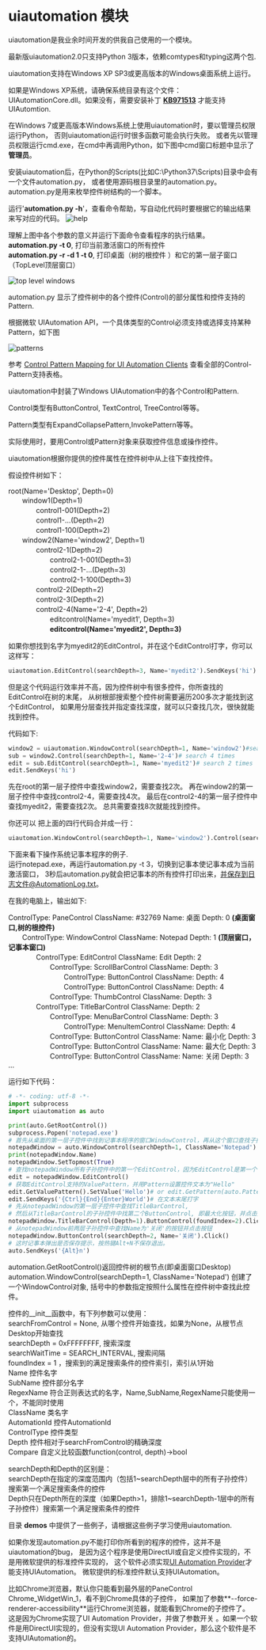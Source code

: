 # uiautomation 模块

uiautomation是我业余时间开发的供我自己使用的一个模块。

最新版uiautomation2.0只支持Python 3版本，依赖comtypes和typing这两个包.

uiautomation支持在Windows XP SP3或更高版本的Windows桌面系统上运行。

如果是Windows XP系统，请确保系统目录有这个文件：UIAutomationCore.dll。如果没有，需要安装补丁
**[KB971513](https://github.com/yinkaisheng/WindowsUpdateKB971513ForIUIAutomation)** 才能支持UIAutomtion.

在Windows 7或更高版本Windows系统上使用uiautomation时，要以管理员权限运行Python，
否则uiautomation运行时很多函数可能会执行失败。
或者先以管理员权限运行cmd.exe，在cmd中再调用Python，如下图中cmd窗口标题中显示了**管理员**。

安装uiautomation后，在Python的Scripts(比如C:\Python37\Scripts)目录中会有一个文件automation.py，
或者使用源码根目录里的automation.py。automation.py是用来枚举控件树结构的一个脚本。

运行'**automation.py -h**'，查看命令帮助，写自动化代码时要根据它的输出结果来写对应的代码。
![help](images/uiautomation-h.png)

理解上图中各个参数的意义并运行下面命令查看程序的执行结果。  
**automation.py -t 0**,   打印当前激活窗口的所有控件  
**automation.py -r -d 1 -t 0**, 打印桌面（树的根控件 ）和它的第一层子窗口（TopLevel顶层窗口）

![top level windows](images/automation_toplevels.png)

automation.py 显示了控件树中的各个控件(Control)的部分属性和控件支持的Pattern.

根据微软 UIAutomation API，一个具体类型的Control必须支持或选择支持某种Pattern，如下图

![patterns](images/control_pattern.png)

参考 [Control Pattern Mapping for UI Automation Clients](https://docs.microsoft.com/en-us/previous-versions//dd319586(v=vs.85)) 查看全部的Control-Pattern支持表格。

uiautomation中封装了Windows UIAutomation中的各个Control和Pattern.

Control类型有ButtonControl, TextControl, TreeControl等等。

Pattern类型有ExpandCollapsePattern,InvokePattern等等。

实际使用时，要用Control或Pattern对象来获取控件信息或操作控件。

uiautomation根据你提供的控件属性在控件树中从上往下查找控件。

假设控件树如下：

root(Name='Desktop', Depth=0)  
　　window1(Depth=1)  
　　　　control1-001(Depth=2)  
　　　　control1-...(Depth=2)  
　　　　control1-100(Depth=2)  
　　window2(Name='window2', Depth=1)  
　　　　control2-1(Depth=2)  
　　　　　　control2-1-001(Depth=3)  
　　　　　　control2-1-...(Depth=3)  
　　　　　　control2-1-100(Depth=3)  
　　　　control2-2(Depth=2)  
　　　　control2-3(Depth=2)  
　　　　control2-4(Name='2-4', Depth=2)  
　　　　　　editcontrol(Name='myedit1', Depth=3)  
　　　　　　**editcontrol(Name='myedit2', Depth=3)**  

如果你想找到名字为myedit2的EditControl，并在这个EditControl打字，你可以这样写：

```python
uiautomation.EditControl(searchDepth=3, Name='myedit2').SendKeys('hi')
```

但是这个代码运行效率并不高，因为控件树中有很多控件，你所查找的EditControl在树的末尾，
从树根部搜索整个控件树需要遍历200多次才能找到这个EditControl，
如果用分层查找并指定查找深度，就可以只查找几次，很快就能找到控件。

代码如下:

```python
window2 = uiautomation.WindowControl(searchDepth=1, Name='window2')#search 2 times
sub = window2.Control(searchDepth=1, Name='2-4')# search 4 times
edit = sub.EditControl(searchDepth=1, Name='myedit2')# search 2 times
edit.SendKeys('hi')
```

先在root的第一层子控件中查找window2，需要查找2次。
再在window2的第一层子控件中查找control2-4，需要查找4次。
最后在control2-4的第一层子控件中查找myedit2，需要查找2次。
总共需要查找8次就能找到控件。

你还可以 把上面的四行代码合并成一行：

```python
uiautomation.WindowControl(searchDepth=1, Name='window2').Control(searchDepth=1, Name='2-4').EditControl(searchDepth=1, Name='myedit2').SendKeys('hi')
```

下面来看下操作系统记事本程序的例子.  
运行notepad.exe，再运行automation.py -t 3，切换到记事本使记事本成为当前激活窗口，
3秒后automation.py就会把记事本的所有控件打印出来，并保存到日志文件@AutomationLog.txt。

在我的电脑上，输出如下:  

ControlType: PaneControl    ClassName: #32769    Name: 桌面    Depth: 0    **(桌面窗口,树的根控件)**  
　　ControlType: WindowControl    ClassName: Notepad    Depth: 1    **(顶层窗口，记事本窗口)**  
　　　　ControlType: EditControl    ClassName: Edit    Depth: 2  
　　　　　　ControlType: ScrollBarControl    ClassName:     Depth: 3  
　　　　　　　　ControlType: ButtonControl    ClassName:     Depth: 4  
　　　　　　　　ControlType: ButtonControl    ClassName:     Depth: 4  
　　　　　　ControlType: ThumbControl    ClassName:     Depth: 3  
　　　　ControlType: TitleBarControl    ClassName:     Depth: 2  
　　　　　　ControlType: MenuBarControl    ClassName:     Depth: 3  
　　　　　　　　ControlType: MenuItemControl    ClassName:     Depth: 4  
　　　　　　ControlType: ButtonControl    ClassName:     Name: 最小化    Depth: 3  
　　　　　　ControlType: ButtonControl    ClassName:     Name: 最大化    Depth: 3  
　　　　　　ControlType: ButtonControl    ClassName:     Name: 关闭    Depth: 3  
...  

运行如下代码：

```python
# -*- coding: utf-8 -*-
import subprocess
import uiautomation as auto

print(auto.GetRootControl())
subprocess.Popen('notepad.exe')
# 首先从桌面的第一层子控件中找到记事本程序的窗口WindowControl，再从这个窗口查找子控件
notepadWindow = auto.WindowControl(searchDepth=1, ClassName='Notepad')
print(notepadWindow.Name)
notepadWindow.SetTopmost(True)
# 查找notepadWindow所有子孙控件中的第一个EditControl，因为EditControl是第一个子控件，可以不指定深度
edit = notepadWindow.EditControl()
# 获取EditControl支持的ValuePattern，并用Pattern设置控件文本为"Hello"
edit.GetValuePattern().SetValue('Hello')# or edit.GetPattern(auto.PatternId.ValuePattern)
edit.SendKeys('{Ctrl}{End}{Enter}World')# 在文本末尾打字
# 先从notepadWindow的第一层子控件中查找TitleBarControl, 
# 然后从TitleBarControl的子孙控件中找第二个ButtonControl, 即最大化按钮，并点击按钮
notepadWindow.TitleBarControl(Depth=1).ButtonControl(foundIndex=2).Click()
# 从notepadWindow前两层子孙控件中查找Name为'关闭'的按钮并点击按钮
notepadWindow.ButtonControl(searchDepth=2, Name='关闭').Click()
# 这时记事本弹出是否保存提示，按热键Alt+N不保存退出。
auto.SendKeys('{Alt}n')
```

automation.GetRootControl()返回控件树的根节点(即桌面窗口Desktop)  
automation.WindowControl(searchDepth=1, ClassName='Notepad') 创建了一个WindowControl对象, 括号中的参数指定按照什么属性在控件树中查找此控件。 

控件的\_\_init__函数中，有下列参数可以使用：  
searchFromControl = None,  从哪个控件开始查找，如果为None，从根节点Desktop开始查找  
searchDepth = 0xFFFFFFFF, 搜索深度  
searchWaitTime = SEARCH_INTERVAL, 搜索间隔  
foundIndex = 1 ，搜索到的满足搜索条件的控件索引，索引从1开始  
Name  控件名字  
SubName  控件部分名字  
RegexName  符合正则表达式的名字，Name,SubName,RegexName只能使用一个，不能同时使用  
ClassName 类名字  
AutomationId  控件AutomationId  
ControlType  控件类型  
Depth  控件相对于searchFromControl的精确深度  
Compare  自定义比较函数function(control, depth)->bool

searchDepth和Depth的区别是：  
searchDepth在指定的深度范围内（包括1~searchDepth层中的所有子孙控件）搜索第一个满足搜索条件的控件  
Depth只在Depth所在的深度（如果Depth>1，排除1~searchDepth-1层中的所有子孙控件）搜索第一个满足搜索条件的控件

目录 **demos** 中提供了一些例子，请根据这些例子学习使用uiautomation.  

如果你发现automation.py不能打印你所看到的程序的控件，这并不是uiautomation的bug，
是因为这个程序是使用DirectUI或自定义控件实现的，不是用微软提供的标准控件实现的，
这个软件必须实现[UI Automation Provider](https://docs.microsoft.com/zh-cn/windows/desktop/WinAuto/uiauto-providersoverview)才能支持UIAutomation。
微软提供的标准控件默认支持UIAutomation。

比如Chrome浏览器，默认你只能看到最外层的PaneControl Chrome_WidgetWin_1，看不到Chrome具体的子控件，
如果加了参数**--force-renderer-accessibility**运行Chrome浏览器，就能看到Chrome的子控件了。
这是因为Chrome实现了UI Automation Provider，并做了参数开关
。如果一个软件是用DirectUI实现的，但没有实现UI Automation Provider，那么这个软件是不支持UIAutomation的。
